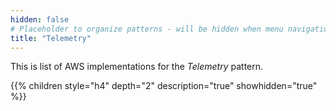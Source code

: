 ```yaml
---
hidden: false
# Placeholder to organize patterns - will be hidden when menu navigation becomes untenable
title: "Telemetry"
---
```

This is list of AWS implementations for the _Telemetry_ pattern.

{{% children style="h4" depth="2" description="true" showhidden="true" %}}